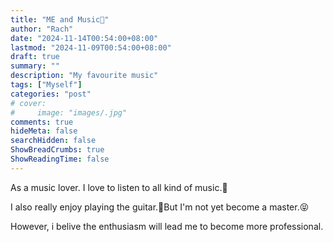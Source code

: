 ```yaml
---
title: "ME and Music🎵"
author: "Rach"
date: "2024-11-14T00:54:00+08:00"
lastmod: "2024-11-09T00:54:00+08:00"
draft: true
summary: ""
description: "My favourite music"
tags: ["Myself"]
categories: "post"
# cover:
#     image: "images/.jpg"
comments: true
hideMeta: false
searchHidden: false
ShowBreadCrumbs: true
ShowReadingTime: false
--- 
```


As a music lover. I love to listen to all kind of music.🎵

I also really enjoy playing the guitar.🎸But I'm not yet become a master.😝

However, i belive the enthusiasm will lead me to become more professional.